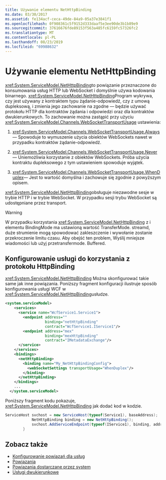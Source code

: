 ```yaml
---
title: Używanie elementu NetHttpBinding
ms.date: 03/30/2017
ms.assetid: fe134acf-ceca-49de-84a9-05a37e3841f1
ms.openlocfilehash: 0f908361c5f9152d333daaf5e3ee90de3b1b89e9
ms.sourcegitcommit: 37616676fde89153f563a485fc6159fc57326fc2
ms.translationtype: MT
ms.contentlocale: pl-PL
ms.lasthandoff: 08/23/2019
ms.locfileid: "69988632"
---
```

# <a name="using-the-nethttpbinding"></a>Używanie elementu NetHttpBinding
<xref:System.ServiceModel.NetHttpBinding>to powiązanie przeznaczone do konsumowania usług HTTP lub WebSocket i domyślnie używa kodowania binarnego. <xref:System.ServiceModel.NetHttpBinding>Program wykrywa, czy jest używany z kontraktem typu żądanie-odpowiedź, czy z umową dupleksową, i zmienia jego zachowanie na zgodne — będzie używać protokołu HTTP dla kontraktów żądania i odpowiedzi oraz dla kontraktów dwukierunkowych. To zachowanie można zastąpić przy użyciu <xref:System.ServiceModel.Channels.WebSocketTransportUsage> ustawienia:  
  
1. <xref:System.ServiceModel.Channels.WebSocketTransportUsage.Always>— Spowoduje to wymuszenie użycia obiektów WebSockets nawet w przypadku kontraktów żądanie-odpowiedź.  
  
2. <xref:System.ServiceModel.Channels.WebSocketTransportUsage.Never>— Uniemożliwia korzystanie z obiektów WebSockets. Próba użycia kontraktu dupleksowego z tym ustawieniem spowoduje wyjątek.  
  
3. <xref:System.ServiceModel.Channels.WebSocketTransportUsage.WhenDuplex>— Jest to wartość domyślna i zachowuje się zgodnie z powyższym opisem.  
  
 <xref:System.ServiceModel.NetHttpBinding>obsługuje niezawodne sesje w trybie HTTP i w trybie WebSocket. W przypadku sesji trybu WebSocket są udostępniane przez transport.  
  
> [!WARNING]
> W przypadku korzystania <xref:System.ServiceModel.NetHttpBinding> z i elementu BindingMode ma ustawioną wartość TransferMode. streamd, duże strumienie mogą spowodować zakleszczenie i wywołanie zostanie przekroczenie limitu czasu. Aby obejść ten problem, Wyślij mniejsze wiadomości lub użyj przetransfermode. Buffered.  
  
## <a name="configuring-a-service-to-use-nethttpbinding"></a>Konfigurowanie usługi do korzystania z protokołu HttpBinding  
 <xref:System.ServiceModel.NetHttpBinding> Można skonfigurować takie same jak inne powiązania. Poniższy fragment konfiguracji ilustruje sposób konfigurowania usługi WCF w <xref:System.ServiceModel.NetHttpBinding>usłudze.  
  
```xml  
<system.serviceModel>  
    <services>  
      <service name="WcfService1.Service1">  
        <endpoint address=""  
                  binding="netHttpBinding"  
                  contract="WcfService1.IService1"/>  
        <endpoint address="mex"  
                  binding="mexHttpBinding"  
                  contract="IMetadataExchange"/>  
      </service>  
    </services>  
    <bindings>  
      <netHttpBinding>  
        <binding name="My_NetHttpBindingConfig">  
          <webSocketSettings transportUsage="WhenDuplex"/>  
        </binding>  
      </netHttpBinding>  
    </bindings>  
    ...
  </system.serviceModel>  
```  
  
 Poniższy fragment kodu pokazuje, <xref:System.ServiceModel.NetHttpBinding> jak dodać kod w kodzie.  
  
```csharp  
ServiceHost svchost = new ServiceHost(typeof(Service1), baseAddress);  
            NetHttpBinding binding = new NetHttpBinding();  
            svchost.AddServiceEndpoint(typeof(IService1), binding, address);   
        }  
```  
  
## <a name="see-also"></a>Zobacz także

- [Konfigurowanie powiązań dla usług](../../../../docs/framework/wcf/configuring-bindings-for-wcf-services.md)
- [Powiązania](../../../../docs/framework/wcf/feature-details/bindings.md)
- [Powiązania dostarczane przez system](../../../../docs/framework/wcf/system-provided-bindings.md)
- [Usługi dwukierunkowe](../../../../docs/framework/wcf/feature-details/duplex-services.md)
